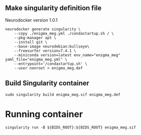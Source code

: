 ## Make singularity definition file
Neurodocker version 1.0.1
```
neurodocker generate singularity \
    --copy ./enigma_meg.yml ./condastartup.sh / \
    --pkg-manager apt \
    --install git \
    --base-image neurodebian:bullseye\
    --freesurfer version=7.4.1 \
    --miniconda version=latest env_name="enigma_meg" yaml_file="enigma_meg.yml" \
    --entrypoint='/condastartup.sh' \
    --user nonroot > enigma_meg.def 
```

## Build Singularity container
`sudo singularity build enigma_meg.sif enigma_meg.def`

# Running container
`singularity run -B ${BIDS_ROOT}:${BIDS_ROOT} enigma_meg.sif`


